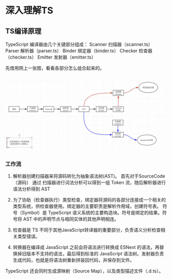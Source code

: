 # 深入理解TS

## TS编译原理
TypeScript 编译器由几个关键部分组成：
Scanner 扫描器（scanner.ts）
Parser 解析器（parser.ts）
Binder 绑定器（binder.ts）
Checker 检查器（checker.ts）
Emitter 发射器（emitter.ts）

先借用网上一张图，看看各部分怎么组合起来的。

![](../../.vuepress/public/images/ts-compiler.jpg)


### 工作流
1. 解析器创建扫描器来将源码转化为抽象语法树(AST)。
首先对于SourceCode（源码） 通过 扫描器进行词法分析可以得到一组 Token 流，随后解析器进行语法分析得到 AST

2. 为了协助（检查器执行）类型检查，绑定器将源码的各部分连接成一个相关的类型系统，供检查器使用。绑定器的主要职责是解析作用域，创建符号表。
符号（Symbol）是 TypeScript 语义系统的主要构造块。符号是绑定的结果。符号将 AST 中的声明节点与相同实体的其他声明相连。

3. 检查器是 TS 不同于其他JavaScript转译器的重要部分，负责语义分析检查相关类型错误。

4. 转换器在编译成 JavaScript 之前会将语法进行转换成 ESNext 的语法，再替换掉旧版本不支持的语法，最后得到标准的 JavaScript 语法树。发射器负责生成代码，也就是将语法树重新拼装回代码，并保存到文件。

TypeScript 还会同时生成源映射（Source Map），以及类型描述文件（.d.ts）。
